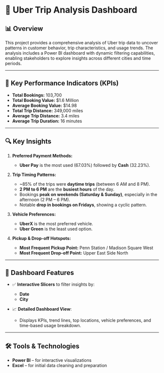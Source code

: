 # 🚕 Uber Trip Analysis Dashboard

## 📊 Overview

This project provides a comprehensive analysis of Uber trip data to uncover patterns in customer behavior, trip characteristics, and usage trends. The analysis includes a Power BI dashboard with dynamic filtering capabilities, enabling stakeholders to explore insights across different cities and time periods.

---

## 📌 Key Performance Indicators (KPIs)

- **Total Bookings:** 103,700  
- **Total Booking Value:** $1.6 Million  
- **Average Booking Value:** $14.98  
- **Total Trip Distance:** 349,000 miles  
- **Average Trip Distance:** 3.4 miles  
- **Average Trip Duration:** 16 minutes  

---

## 🔍 Key Insights

1. **Preferred Payment Methods:**
   - **Uber Pay** is the most used (67.03%) followed by **Cash** (32.23%).

2. **Trip Timing Patterns:**
   - ~85% of the trips were **daytime trips** (between 6 AM and 8 PM).
   - **2 PM to 6 PM** are the **busiest hours** of the day.
   - Bookings **peak on weekends (Saturday & Sunday)**, especially in the afternoon (2 PM – 6 PM).
   - Notable **drop in bookings on Fridays**, showing a cyclic pattern.

3. **Vehicle Preferences:**
   - **UberX** is the most preferred vehicle.
   - **Uber Green** is the least used option.

4. **Pickup & Drop-off Hotspots:**
   - **Most Frequent Pickup Point:** Penn Station / Madison Square West  
   - **Most Frequent Drop-off Point:** Upper East Side North

---

## 🧭 Dashboard Features

- ✅ **Interactive Slicers** to filter insights by:
  - **Date**
  - **City**

- 📈 **Detailed Dashboard View**:
  - Displays KPIs, trend lines, top locations, vehicle preferences, and time-based usage breakdown.

---

## 🛠 Tools & Technologies

- **Power BI** – for interactive visualizations  
- **Excel** – for initial data cleaning and preparation
